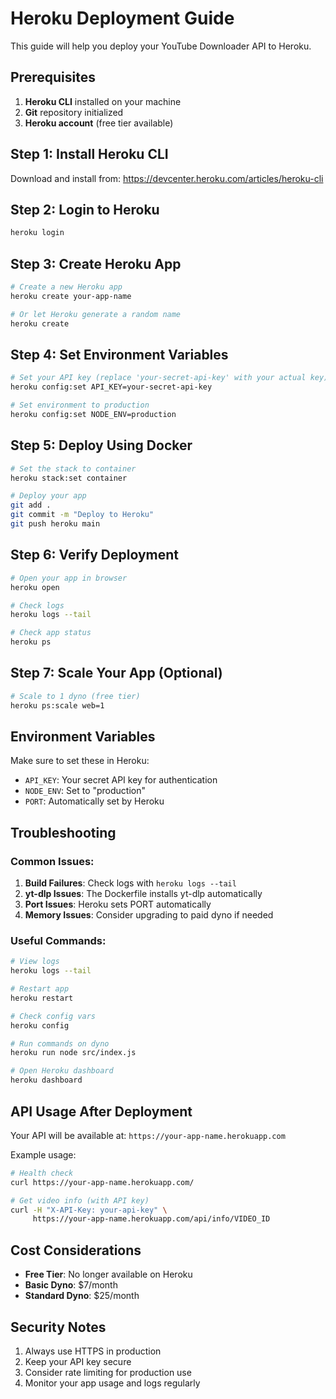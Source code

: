 # Heroku Deployment Guide

This guide will help you deploy your YouTube Downloader API to Heroku.

## Prerequisites

1. **Heroku CLI** installed on your machine
2. **Git** repository initialized
3. **Heroku account** (free tier available)

## Step 1: Install Heroku CLI

Download and install from: https://devcenter.heroku.com/articles/heroku-cli

## Step 2: Login to Heroku

```bash
heroku login
```

## Step 3: Create Heroku App

```bash
# Create a new Heroku app
heroku create your-app-name

# Or let Heroku generate a random name
heroku create
```

## Step 4: Set Environment Variables

```bash
# Set your API key (replace 'your-secret-api-key' with your actual key)
heroku config:set API_KEY=your-secret-api-key

# Set environment to production
heroku config:set NODE_ENV=production
```

## Step 5: Deploy Using Docker

```bash
# Set the stack to container
heroku stack:set container

# Deploy your app
git add .
git commit -m "Deploy to Heroku"
git push heroku main
```

## Step 6: Verify Deployment

```bash
# Open your app in browser
heroku open

# Check logs
heroku logs --tail

# Check app status
heroku ps
```

## Step 7: Scale Your App (Optional)

```bash
# Scale to 1 dyno (free tier)
heroku ps:scale web=1
```

## Environment Variables

Make sure to set these in Heroku:

- `API_KEY`: Your secret API key for authentication
- `NODE_ENV`: Set to "production"
- `PORT`: Automatically set by Heroku

## Troubleshooting

### Common Issues:

1. **Build Failures**: Check logs with `heroku logs --tail`
2. **yt-dlp Issues**: The Dockerfile installs yt-dlp automatically
3. **Port Issues**: Heroku sets PORT automatically
4. **Memory Issues**: Consider upgrading to paid dyno if needed

### Useful Commands:

```bash
# View logs
heroku logs --tail

# Restart app
heroku restart

# Check config vars
heroku config

# Run commands on dyno
heroku run node src/index.js

# Open Heroku dashboard
heroku dashboard
```

## API Usage After Deployment

Your API will be available at: `https://your-app-name.herokuapp.com`

Example usage:
```bash
# Health check
curl https://your-app-name.herokuapp.com/

# Get video info (with API key)
curl -H "X-API-Key: your-api-key" \
     https://your-app-name.herokuapp.com/api/info/VIDEO_ID
```

## Cost Considerations

- **Free Tier**: No longer available on Heroku
- **Basic Dyno**: $7/month
- **Standard Dyno**: $25/month

## Security Notes

1. Always use HTTPS in production
2. Keep your API key secure
3. Consider rate limiting for production use
4. Monitor your app usage and logs regularly
